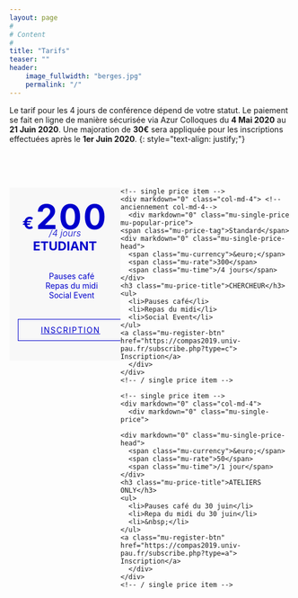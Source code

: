 ```yaml
---
layout: page
#
# Content
#
title: "Tarifs"
teaser: ""
header:
    image_fullwidth: "berges.jpg"
    permalink: "/"
---
```


Le tarif pour les 4 jours de conférence dépend de votre statut. Le paiement se fait en ligne de manière sécurisée via 
Azur Colloques du **4 Mai 2020** au **21 Juin 2020**. Une majoration de **30&euro;** sera appliquée pour les 
inscriptions effectuées après le **1er Juin 2020**.
{: style="text-align: justify;"}

<style type="text/css">
.col-md-4 {
	-webkit-box-flex: 0;
		-ms-flex: 0 0 33.3333333333%;
			flex: 0 0 33.3333333333%;
		max-width: 33.3333333333%;
}

#mu-pricing {
	background-color: #fff;
	display: inline;
	float: left;
	width: 100%;
}

.mu-pricing-area {
	display: inline;
	float: left;
	padding: 100px 0;
	width: 100%;
}

.mu-pricing-conten {
	display: inline;
	float: left;
	margin-top: 50px;
	width: 100%;
}

.mu-single-price {
	background-color: #f8f8f8;
	display: inline;
	float: left;
	text-align: center;
	position: relative;
	width: 100%;
	padding: 15px;
	overflow: hidden;
}

.mu-single-price-head {
	color: #0000CC;
	display: inline;
	float: left;
	width: 100%;
	margin-bottom: 10px;
	margin-top: 10px;
}

.mu-single-price-head .mu-currency {
	font-weight: bold;
	font-size: 30px;
}

.mu-single-price-head .mu-rate {
	font-size: 60px;
	font-weight: bold;
	line-height: 0.9;
	letter-spacing: 3px;
}

.mu-single-price-head .mu-time {
	font-size: 16px;
	font-weight: 300;
	line-height: 0;
	font-style: italic;
}

.mu-single-price .mu-price-title {
	color: #0000CC;
	font-size: 22px;
	padding: 10px 0;
}

.mu-single-price ul {
	list-style: none;
}

.mu-single-price ul li{
	list-style: none;
	color: #0000CC;
}

.mu-register-btn {
	background-color: #fffff;
	border: 1px solid #0000CC;
	color: #0000CC;
	margin-top: 20px;
	padding: 10px 40px;
	text-align: center;
	display: inline-block;
	margin-bottom: 20px;
	text-transform: uppercase;
	letter-spacing: 1.5px;
	-webkit-transition: all 0.5s;
	-o-transition: all 0.5s;
	transition: all 0.5s;
}

.mu-register-btn:hover,
.mu-register-btn:focus,
.mu-popular-price .mu-register-btn {
	color: #0000CC;
}

.mu-popular-price .mu-price-tag {
	color: #0000CC;
	display: inline-block;
	position: absolute;
	top: 15px;
	left: -62px;
	padding: 10px 60px;
	font-size: 15px;
	text-transform: uppercase;
	letter-spacing: 1.5px;
	font-weight: 700;
	transform: rotate(-45deg);
	text-align: center;
}
</style>

<div markdown="0" class="mu-pricing-conten">
  <div markdown="0" class="row t30">
    <!-- single price item -->
    <div markdown="0" class="col-md-4">
      <div markdown="0" class="mu-single-price">
		<div markdown="0" class="mu-single-price-head">
			<span class="mu-currency">&euro;</span>
			<span class="mu-rate">200</span>
			<span class="mu-time">/4 jours</span>
		</div>
		<h3 class="mu-price-title">ETUDIANT</h3>
		<ul>
			<li>Pauses café</li>
			<li>Repas du midi</li>
			<li>Social Event</li>
		</ul>
		<a class="mu-register-btn" href="https://compas2019.univ-pau.fr/subscribe.php?type=e"> Inscription</a>
      </div>
    </div>
    <!-- / single price item -->

    <!-- single price item -->
    <div markdown="0" class="col-md-4"> <!-- anciennement col-md-4-->
      <div markdown="0" class="mu-single-price mu-popular-price">
	<span class="mu-price-tag">Standard</span>
	<div markdown="0" class="mu-single-price-head">
	  <span class="mu-currency">&euro;</span>
	  <span class="mu-rate">300</span>
	  <span class="mu-time">/4 jours</span>
	</div>
	<h3 class="mu-price-title">CHERCHEUR</h3>
	<ul>
	  <li>Pauses café</li>
	  <li>Repas du midi</li>
	  <li>Social Event</li>
	</ul>
	<a class="mu-register-btn" href="https://compas2019.univ-pau.fr/subscribe.php?type=c"> Inscription</a>
      </div>
    </div>
    <!-- / single price item -->

    <!-- single price item -->
    <div markdown="0" class="col-md-4">
      <div markdown="0" class="mu-single-price">

	<div markdown="0" class="mu-single-price-head">
	  <span class="mu-currency">&euro;</span>
	  <span class="mu-rate">50</span>
	  <span class="mu-time">/1 jour</span>
	</div>
	<h3 class="mu-price-title">ATELIERS ONLY</h3>
	<ul>
	  <li>Pauses café du 30 juin</li>
	  <li>Repa du midi du 30 juin</li>
	  <li>&nbsp;</li>
	</ul>
	<a class="mu-register-btn" href="https://compas2019.univ-pau.fr/subscribe.php?type=a"> Inscription</a>
      </div>
    </div>
    <!-- / single price item -->
  </div>
</div>

